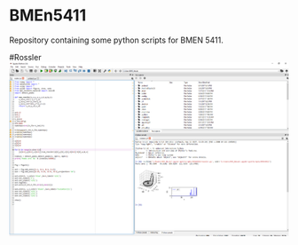 # BMEn5411

Repository containing some python scripts for BMEN 5411.






#Rossler
![alt text](/RosslerPic.PNG)

